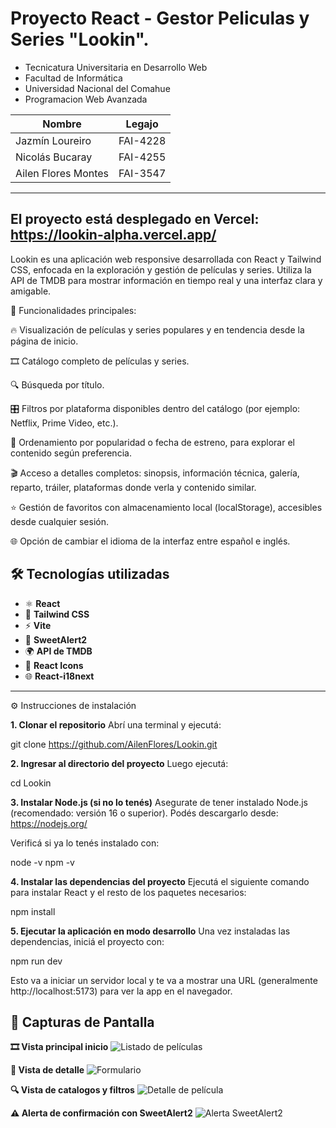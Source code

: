# Proyecto React - Gestor Peliculas y Series "Lookin".

* Tecnicatura Universitaria en Desarrollo Web
* Facultad de Informática
* Universidad Nacional del Comahue
* Programacion Web Avanzada


 | Nombre                 | Legajo     |
 |------------------------|------------|
 | Jazmín Loureiro        | FAI-4228   |
 | Nicolás Bucaray        | FAI-4255   |
 | Ailen Flores Montes    | FAI-3547   |
 
 -----------------------------------------------------------
El proyecto está desplegado en Vercel: https://lookin-alpha.vercel.app/
 -----------------------------------------------------------
Lookin es una aplicación web responsive desarrollada con React y Tailwind CSS, enfocada en la exploración y gestión de películas y series. Utiliza la API de TMDB para mostrar información en tiempo real y una interfaz clara y amigable.

🚀 Funcionalidades principales:

🔥 Visualización de películas y series populares y en tendencia desde la página de inicio.

🎞️ Catálogo completo de películas y series.

🔍 Búsqueda por título.

🎛️ Filtros por plataforma disponibles dentro del catálogo (por ejemplo: Netflix, Prime Video, etc.).

📅 Ordenamiento por popularidad o fecha de estreno, para explorar el contenido según preferencia.

🎬 Acceso a detalles completos: sinopsis, información técnica, galería, reparto, tráiler, plataformas donde verla y contenido similar.

⭐ Gestión de favoritos con almacenamiento local (localStorage), accesibles desde cualquier sesión.

🌐 Opción de cambiar el idioma de la interfaz entre español e inglés.


## 🛠️ Tecnologías utilizadas

- ⚛️ **React**  
- 💨 **Tailwind CSS**  
- ⚡ **Vite**  
- 🎉 **SweetAlert2**  
- 🌍 **API de TMDB**  
- 🧩 **React Icons**
- 🌐  **React-i18next** 

---

⚙️ Instrucciones de instalación
 
 **1. Clonar el repositorio**
 Abrí una terminal y ejecutá:
 
 git clone https://github.com/AilenFlores/Lookin.git
 
 **2. Ingresar al directorio del proyecto**
 Luego ejecutá:
 
 cd Lookin
 
 **3. Instalar Node.js (si no lo tenés)**
 Asegurate de tener instalado Node.js (recomendado: versión 16 o superior).
 Podés descargarlo desde: https://nodejs.org/
 
 Verificá si ya lo tenés instalado con:
 
 node -v
 npm -v
 
 **4. Instalar las dependencias del proyecto**
 Ejecutá el siguiente comando para instalar React y el resto de los paquetes necesarios:
 
 npm install
 
 **5. Ejecutar la aplicación en modo desarrollo**
 Una vez instaladas las dependencias, iniciá el proyecto con:
 
 npm run dev
 
 Esto va a iniciar un servidor local y te va a mostrar una URL (generalmente http://localhost:5173) para ver la app en el navegador.
 
 
 ## 📸 Capturas de Pantalla
 
 **🎞️ Vista principal inicio**
 ![Listado de películas](./public/screenshots/inicio.png)
 
 **📝 Vista de detalle**
 ![Formulario](./public/screenshots/detalle.png)
 
 **🔍 Vista de catalogos y filtros**
 ![Detalle de película](./public/screenshots/lista.png)
 
 **⚠️ Alerta de confirmación con SweetAlert2**
 ![Alerta SweetAlert2](./public/screenshots/alerta.png)
